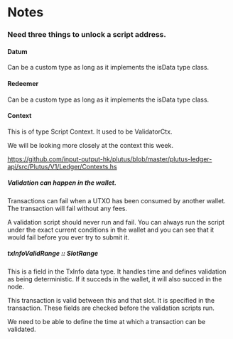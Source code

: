 # Notes

### Need three things to unlock a script address.
#### Datum
Can be a custom type as long as it implements the isData type class.
#### Redeemer
Can be a custom type as long as it implements the isData type class.
#### Context
This is of type Script Context. It used to be ValidatorCtx.

We will be looking more closely at the context this week.

https://github.com/input-output-hk/plutus/blob/master/plutus-ledger-api/src/Plutus/V1/Ledger/Contexts.hs

##### Validation can happen in the wallet.
Transactions can fail when a UTXO has been consumed by another wallet. The transaction will fail without any fees.

A validation script should never run and fail. You can always run the script under the exact current conditions in the wallet and you can see that it would fail before you ever try to submit it.

##### txInfoValidRange :: SlotRange
This is a field in the TxInfo data type. It handles time and defines validation as being deterministic. If it succeds in the wallet, it will also succed in the node.

This transaction is valid between this and that slot. It is specified in the transaction. These fields are checked before the validation scripts run.

We need to be able to define the time at which a transaction can be validated.
